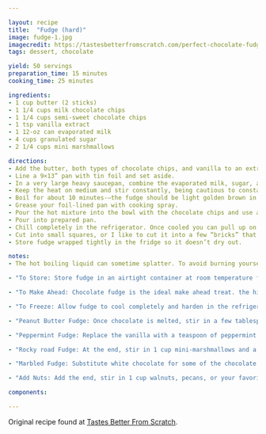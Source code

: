 ```yaml
---

layout: recipe
title:  "Fudge (hard)"
image: fudge-1.jpg
imagecredit: https://tastesbetterfromscratch.com/perfect-chocolate-fudge/#recipe
tags: dessert, chocolate

yield: 50 servings
preparation_time: 15 minutes
cooking_time: 25 minutes

ingredients:
- 1 cup butter (2 sticks)
- 1 1/4 cups milk chocolate chips
- 1 1/4 cups semi-sweet chocolate chips
- 1 tsp vanilla extract
- 1 12-oz can evaporated milk
- 4 cups granulated sugar
- 2 1/4 cups mini marshmallows

directions:
- Add the butter, both types of chocolate chips, and vanilla to an extra large mixing bowl. Set aside.
- Line a 9×13” pan with tin foil and set aside.
- In a very large heavy saucepan, combine the evaporated milk, sugar, and marshmallows. Cook over medium heat, stirring frequently until the mixture comes to a boil.
- Keep the heat on medium and stir constantly, being cautious to constantly scrape down the sides of the pan and along the bottom of the pan as you stir (this will help the sugar dissolve and not be grainy, and keep anything from burning to the bottom or sides of the pan.) 
- Boil for about 10 minutes-–the fudge should be light golden brown in color. (If using a candy thermometer you will want to cook it to around 235-240 degrees F. Temperature will vary depending on altitude, humidity etc., but just watch the clock and make sure it boils for about 10 minutes).
- Grease your foil-lined pan with cooking spray. 
- Pour the hot mixture into the bowl with the chocolate chips and use an electric mixer to gently combine everything until melted and smooth.
- Pour into prepared pan.
- Chill completely in the refrigerator. Once cooled you can pull up on the edges of the tinfoil to lift the entire slab of fudge out of the pan. 
- Cut into small squares, or I like to cut it into a few “bricks” that I wrap in tinfoil and give as gifts.
- Store fudge wrapped tightly in the fridge so it doesn’t dry out.

notes:
- The hot boiling liquid can sometime splatter. To avoid burning yourself, wear kitchen gloves or an oven mit.

- "To Store: Store fudge in an airtight container at room temperature for 2 weeks or in the refrigerator for about a month."

- "To Make Ahead: Chocolate fudge is the ideal make ahead treat. the high amount of sugar and fat in this recipe help act as a preservative, allowing fudge to be made ahead and stored for several weeks."

- "To Freeze: Allow fudge to cool completely and harden in the refrigerator. Then cut it into cubes (or leave it as a block) and wrap it tightly in plastic wrap and tinfoil. Freeze fudge for up to 3 months."

- "Peanut Butter Fudge: Once chocolate is melted, stir in a few tablespoons of peanut butter until smooth."

- "Peppermint Fudge: Replace the vanilla with a teaspoon of peppermint extract."

- "Rocky road Fudge: At the end, stir in 1 cup mini-marshmallows and a handful of your favorite nuts."

- "Marbled Fudge: Substitute white chocolate for some of the chocolate chips."

- "Add Nuts: Add the end, stir in 1 cup walnuts, pecans, or your favorite kind of nuts."

components:

---
```


Original recipe found at [Tastes Better From Scratch](https://tastesbetterfromscratch.com/perfect-chocolate-fudge/#recipe).